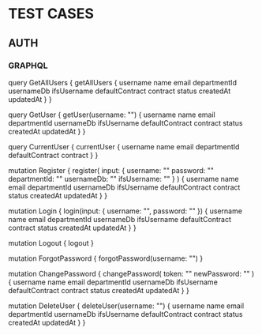 # TEST CASES

## AUTH

### GRAPHQL

query GetAllUsers {
  getAllUsers {
    username
    name
    email
    departmentId
    usernameDb
    ifsUsername
    defaultContract
    contract
    status
    createdAt
    updatedAt
  }
}

query GetUser {
  getUser(username: "") {
    username
    name
    email
    departmentId
    usernameDb
    ifsUsername
    defaultContract
    contract
    status
    createdAt
    updatedAt
  }
}

query CurrentUser {
  currentUser {
    username
    name
    email
    departmentId
    defaultContract
    contract
  }
}

mutation Register {
  register(
    input: {
      username: ""
      password: ""
      departmentId: ""
      usernameDb: ""
      ifsUsername: ""
    }
  ) {
    username
    name
    email
    departmentId
    usernameDb
    ifsUsername
    defaultContract
    contract
    status
    createdAt
    updatedAt
  }
}

mutation Login {
  login(input: { username: "", password: "" }) {
    username
    name
    email
    departmentId
    usernameDb
    ifsUsername
    defaultContract
    contract
    status
    createdAt
    updatedAt
  }
}

mutation Logout {
  logout
}

mutation ForgotPassword {
  forgotPassword(username: "")
}

mutation ChangePassword {
  changePassword(
    token: ""
    newPassword: ""
  ) {
    username
    name
    email
    departmentId
    usernameDb
    ifsUsername
    defaultContract
    contract
    status
    createdAt
    updatedAt
  }
}

mutation DeleteUser {
  deleteUser(username: "") {
    username
    name
    email
    departmentId
    usernameDb
    ifsUsername
    defaultContract
    contract
    status
    createdAt
    updatedAt
  }
}
